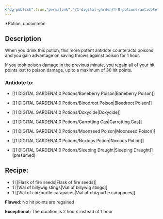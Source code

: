 ```yaml
---
{"dg-publish":true,"permalink":"/1-digital-garden/4-0-potions/antidote-of-uncommon-poisons/","tags":["potion","yr3","uncommon"]}
---
```


*Potion, uncommon 

## Description

When you drink this potion, this more potent antidote counteracts poisons and you gain advantage on saving throws against poison for 1 hour. 

If you took poison damage in the previous minute, you regain all of your hit points lost to poison damage, up to a maximum of 30 hit points.

### Antidote to: 
- [[1 DIGITAL GARDEN/4.0 Potions/Baneberry Poison\|Baneberry Poison]]
- [[1 DIGITAL GARDEN/4.0 Potions/Bloodroot Poison\|Bloodroot Poison]]
- [[1 DIGITAL GARDEN/4.0 Potions/Doxycide\|Doxycide]]
- [[1 DIGITAL GARDEN/4.0 Potions/Garrotting Gas\|Garrotting Gas]]
- [[1 DIGITAL GARDEN/4.0 Potions/Moonseed Poison\|Moonseed Poison]]
- [[1 DIGITAL GARDEN/4.0 Potions/Noxious Potion\|Noxious Potion]]

- [[1 DIGITAL GARDEN/4.0 Potions/Sleeping Draught\|Sleeping Draught]] (presumed)

## Recipe:

* 1 [[Flask of fire seeds\|Flask of fire seeds]]
* 1 [[Vial of billywig stings\|Vial of billywig stings]]
* 1 [[Vial of chizpurfle carapaces\|Vial of chizpurfle carapaces]]

**Flawed**:
No hit points are regained

**Exceptional:** 
The duration is 2 hours instead of 1 hour
